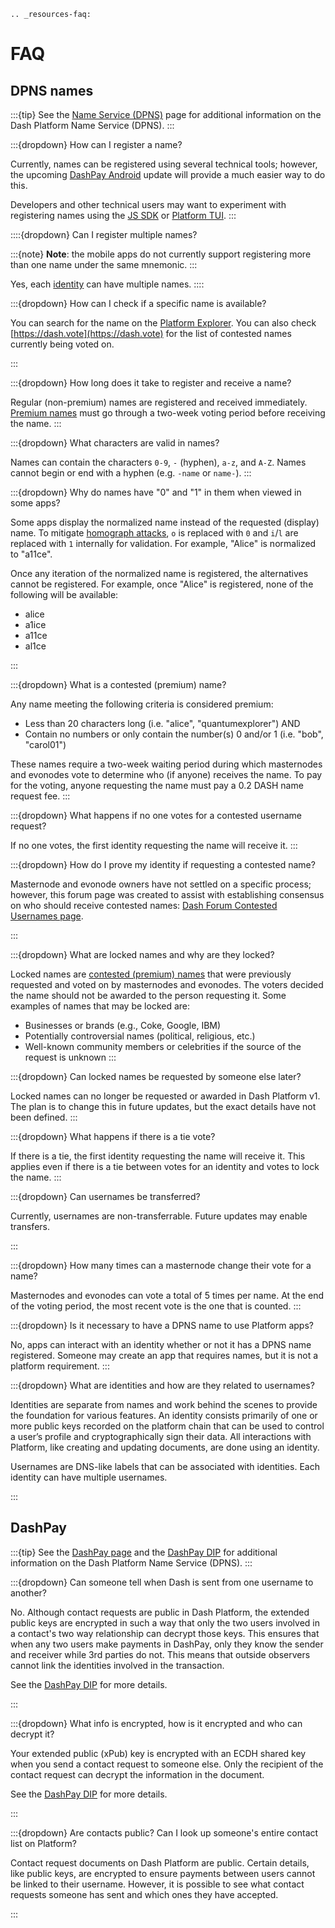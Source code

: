 ```{eval-rst}
.. _resources-faq:
```

# FAQ

## DPNS names

:::{tip}
See the [Name Service (DPNS)](../explanations/dpns.md) page for additional information on the
Dash Platform Name Service (DPNS).
:::

:::{dropdown} How can I register a name?

Currently, names can be registered using several technical tools; however, the upcoming [DashPay
Android](https://play.google.com/store/apps/details?id=hashengineering.darkcoin.wallet) update will
provide a much easier way to do this.

Developers and other technical users may want to experiment with registering names using the [JS
SDK](https://docs.dash.org/projects/platform/en/stable/docs/tutorials/identities-and-names/register-a-name-for-an-identity.html)
or [Platform TUI](https://github.com/dashpay/platform-tui/).
:::

::::{dropdown} Can I register multiple names?

:::{note}
**Note**: the mobile apps do not currently support registering more than one name under the same
mnemonic.
:::

Yes, each [identity](../explanations/identity.md) can have multiple names.
::::

:::{dropdown} How can I check if a specific name is available?

You can search for the name on the [Platform Explorer](https://platform-explorer.com/). You can also
check [https://dash.vote](https://dash.vote) for the list of contested names currently being voted
on.

:::

:::{dropdown} How long does it take to register and receive a name?

Regular (non-premium) names are registered and received immediately. [Premium
names](../explanations/dpns.md#conflict-resolution) must go through a two-week voting period before
receiving the name.
:::

:::{dropdown} What characters are valid in names?

Names can contain the characters `0-9`, `-` (hyphen), `a-z`, and `A-Z`. Names cannot begin or end
with a hyphen (e.g. `-name` or `name-`).
:::

:::{dropdown} Why do names have "0" and "1" in them when viewed in some apps?

Some apps display the normalized name instead of the requested (display) name. To mitigate
[homograph attacks](https://en.wikipedia.org/wiki/IDN_homograph_attack), `o` is replaced with `0`
and `i`/`l` are replaced with `1` internally for validation. For example, "Alice" is normalized to
"a11ce".

Once any iteration of the normalized name is registered, the alternatives cannot be registered. For
example, once "Alice" is registered, none of the following will be available:

* alice
* a1ice
* a11ce
* al1ce

:::

:::{dropdown} What is a contested (premium) name?

Any name meeting the following criteria is considered premium:

* Less than 20 characters long (i.e. "alice", "quantumexplorer") AND
* Contain no numbers or only contain the number(s) 0 and/or 1 (i.e. "bob", "carol01")

These names require a two-week waiting period during which masternodes and evonodes vote to
determine who (if anyone) receives the name. To pay for the voting, anyone requesting the name must
pay a 0.2 DASH name request fee.
:::

:::{dropdown} What happens if no one votes for a contested username request?

If no one votes, the first identity requesting the name will receive it.
:::

:::{dropdown} How do I prove my identity if requesting a contested name?

Masternode and evonode owners have not settled on a specific process; however, this forum page was created to assist with establishing consensus on who should receive contested names: [Dash Forum Contested Usernames page](https://www.dash.org/forum/index.php?threads/contested-usernames-view-discuss-gain-support.55367/).

:::

:::{dropdown} What are locked names and why are they locked?

Locked names are [contested (premium) names](../explanations/dpns.md#conflict-resolution) that were
previously requested and voted on by masternodes and evonodes. The voters decided the name should
not be awarded to the person requesting it. Some examples of names that may be locked are:

* Businesses or brands (e.g., Coke, Google, IBM)
* Potentially controversial names (political, religious, etc.)
* Well-known community members or celebrities if the source of the request is unknown
:::

:::{dropdown} Can locked names be requested by someone else later?

Locked names can no longer be requested or awarded in Dash Platform v1. The plan is to change this
in future updates, but the exact details have not been defined.
:::

:::{dropdown} What happens if there is a tie vote?

If there is a tie, the first identity requesting the name will receive it. This applies even if
there is a tie between votes for an identity and votes to lock the name.
:::

:::{dropdown} Can usernames be transferred?

Currently, usernames are non-transferrable. Future updates may enable transfers.

:::

:::{dropdown} How many times can a masternode change their vote for a name?

Masternodes and evonodes can vote a total of 5 times per name. At the end of the voting period, the
most recent vote is the one that is counted.
:::

:::{dropdown} Is it necessary to have a DPNS name to use Platform apps?

No, apps can interact with an identity whether or not it has a DPNS name registered. Someone may create an app that requires names, but it is not a platform requirement.
:::

:::{dropdown} What are identities and how are they related to usernames?

Identities are separate from names and work behind the scenes to provide the foundation for various
features. An identity consists primarily of one or more public keys recorded on the platform chain
that can be used to control a user’s profile and cryptographically sign their data. All interactions
with Platform, like creating and updating documents, are done using an identity.

Usernames are DNS-like labels that can be associated with identities. Each identity can have
multiple usernames.

:::

## DashPay

:::{tip}
See the [DashPay page](../explanations/dashpay.md) and the [DashPay
DIP](https://github.com/dashpay/dips/blob/master/dip-0015.md) for additional information on the Dash Platform Name Service (DPNS).
:::

:::{dropdown} Can someone tell when Dash is sent from one username to another?

No. Although contact requests are public in Dash Platform, the extended public keys are encrypted in
such a way that only the two users involved in a contact's two way relationship can decrypt those
keys. This ensures that when any two users make payments in DashPay, only they know the sender and
receiver while 3rd parties do not. This means that outside observers cannot link the identities
involved in the transaction.

See the [DashPay DIP](https://github.com/dashpay/dips/blob/master/dip-0015.md) for more details.

:::

:::{dropdown} What info is encrypted, how is it encrypted and who can decrypt it?

Your extended public (xPub) key is encrypted with an ECDH shared key when you send a contact request
to someone else. Only the recipient of the contact request can decrypt the information in the
document.

See the [DashPay DIP](https://github.com/dashpay/dips/blob/master/dip-0015.md#the-contact-request)
for more details.

:::

:::{dropdown} Are contacts public? Can I look up someone's entire contact list on Platform?

Contact request documents on Dash Platform are public. Certain details, like public keys, are
encrypted to ensure payments between users cannot be linked to their username. However, it is
possible to see what contact requests someone has sent and which ones they have accepted.

:::
